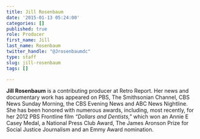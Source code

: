```yaml
---
title: Jill Rosenbaum
date: '2015-01-13 05:24:00'
categories: []
published: true
role: Producer
first_name: Jill
last_name: Rosenbaum
twitter_handle: "@Jrosenbaumdc"
type: staff
slug: jill-rosenbaum
tags: []

---
```

**Jill Rosenbaum** is a contributing producer at Retro Report. Her news and documentary work has appeared on PBS, The Smithsonian Channel, CBS News Sunday Morning, the CBS Evening News and ABC News Nightline. She has been honored with numerous awards, including, most recently, for her 2012 PBS Frontline film _“Dollars and Dentists,"_ which won an Annie E Casey Medal, a National Press Club Award, The James Aronson Prize for Social Justice Journalism and an Emmy Award nomination.


